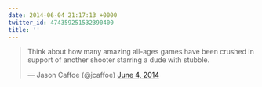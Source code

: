 ```yaml
---
date: 2014-06-04 21:17:13 +0000
twitter_id: 474359251532390400
title: ''
---
```


<blockquote class="twitter-tweet"><p lang="en" dir="ltr">Think about how many amazing all-ages games have been crushed in support of another shooter starring a dude with stubble.</p>&mdash; Jason Caffoe (@jcaffoe) <a href="https://twitter.com/jcaffoe/status/474283066823696385?ref_src=twsrc%5Etfw">June 4, 2014</a></blockquote>
<script async src="https://platform.twitter.com/widgets.js" charset="utf-8"></script>
